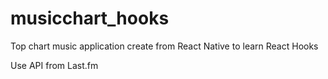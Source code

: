 # musicchart_hooks
Top chart music application create from React Native to learn React Hooks

Use API from Last.fm
